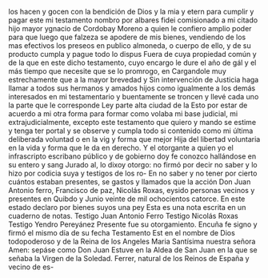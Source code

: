 los hacen y gocen con la bendición de Dios y la mia
y etern para cumplir y pagar este mi testamento nombro por
albares fidei comisionado a mi citado hijo mayor ygnacio de
Cordobay Moreno a quien le confiero amplio poder para que luego que falzeza se apodere de mis bienes, vendiendo de los mas efectivos los preseos en publico almoneda, o cuerpo de ello, y de su producto cumpla y pague todo lo dispus
Fuera de cuya propiedad común y de la que en este dicho testamento, cuyo encargo le dure el año de gál y el más tiempo que necesite que se lo promrogo, en Cargandole muy estrechamente que a la mayor brevedad y
Sin intervención de Justicia haga llamar a todos sus hermanos y amados hijos como igualmente a los demás interesados en mi testamentario y buentamente se troncen y llevé cada uno la parte que le corresponde
Ley parte alta ciudad de la
Esto por estar de acuerdo a mi otra forma para formar como volaba mi base judicial, mi extrajudicialmente, excepto este testamento que quiero y mando se estime y tenga ter portal y se observe y cumpla todo si contenido como mi última deliberada voluntad o en la vig y forma que mejor
Hija del libertad voluntaria en la vida y forma que le da en derecho. Y el otorgante a quien yo el infrascripto escribano público y de gobierno doy fe conozco hallándose en su entero y sang Jurado al, lo dixoy otorgo: no firmó por decir no saber y lo hizo por codicia suya y testigos de los ro-
En no saber y no tener por cierto cuántos estaban presentes, se gastos y llamados que la acción Don Juan Antonio ferro, Francisco de paz, Nicolás Roxas, eysido personas vecinos y presentes en Quibdo y Junio veinte de mil ochocientos catorce. En este estado declaro por bienes suyos una pey
Esta es una nota escrita en un cuaderno de notas.
Testigo Juan Antonio Ferro
Testigo Nicolás Roxas
Testigo Yendro Pereyánez
Presente fue su otorgamiento. Encuña fe signo y firmó el
mismo día de su fecha
Testamento Est
en el nombre de Dios todopoderoso y de la Reina de los Angeles
Maria Santísima nuestra señora Amen: sepáse como Don Juan
Estuve en la Aldea de San Juan en la que se
señaba la Virgen de la Soledad.
Ferrer, natural de los Reinos de España y vecino de es-